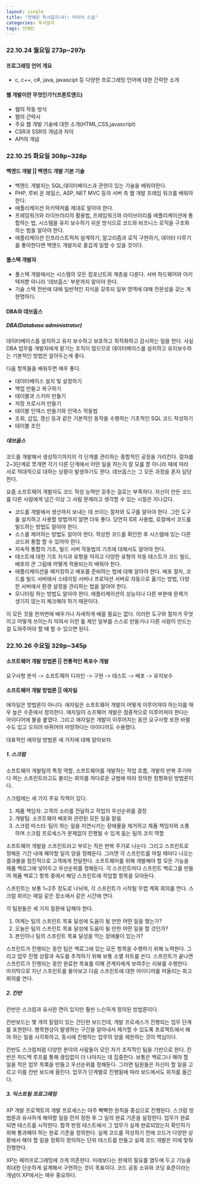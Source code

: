 ```yaml
---
layout: single
title: "전예린 독서일지(4): 커리어 스킬"
categories: 독서일지
tags: 전예린
---
```


### 22.10.24 월요일 273p~297p

#### 프로그래밍 언어 개요

- c, c++, c#, java, javascipt 등 다양한 프로그래밍 언어에 대한 간략한 소개

#### 웹 개발이란 무엇인가?(프론트엔드)

- 웹의 작동 방식
- 웹의 간략사
- 주요 웹 개발 기술에 대한 소개(HTML,CSS,javascript)
- CSR과 SSR의 개념과 차이
- API의 개념


### 22.10.25 화요일 308p~328p

#### 백엔드 개발 || 백엔드 개발 기본 기술

- 백엔드 개발자는 SQL,데이터베이스과 관련이 있는 기술을 배워야한다.
- PHP, 루비 온 레일스, ASP, NET MVC 등의 서버 측 웹 개발 프레임 워크를 배워야한다.
- 애플리케이션 아키텍처를 제대로 알아야 한다.
- 프레임워크와 라이브러리의 활용법, 프레임워크와 라이브러리를 애플리케이션에 통합하는 법, 시스템을 유지 보수하기 쉬운 방식으로 코드와 비즈니스 로직을 구조화하는 법을 알아야 한다.
- 애플리케이션 인프라스트럭처 설계하기, 알고리즘과 로직 구현하기, 데이터 다루기를 좋아한다면 백엔드 개발자로 즐겁게 일할 수 있을 것이다. 

#### 풀스택 개발자

- 풀스택 개발에서는 시스템의 모든 컴포넌트와 계층을 다룬다. 서버 하드웨어와 아키텍처뿐 아니라 '데브옵스' 부분까지 알아야 한다. 
- 기술 스택 전반에 대해 일반적인 지식을 갖추되 일부 영역에 대해 전문성을 갖는 게 현명하다.

#### DBA와 데브옵스

##### DBA(Database administrator)

데이터베이스를 설치하고 유지 보수하고 보호하고 최적화하고 감시하는 일을 한다. 사실 DBA 업무를 개발자에게 맡기는 조직이 많으므로 데이터베이스를 설치하고 유지보수하는 기본적인 방법은 알아두는게 좋다.


다음 항목들을 배워두면 매우 좋다.
- 데이터베이스 설치 및 설정하기
- 백업 만들고 복구하기
- 테이블과 스키마 만들기
- 저장 프로시저 만들기
- 테이블 인덱스 만들기와 인덱스 작동법
- 조회, 삽입, 갱신 등과 같은 기본적인 동작을 수행하는 기초적인 SQL 코드 작성하기
- 테이블 조인

##### 데브옵스


코드를 개발해서 생성하기까지의 각 단계를 관리하는 종합적인 공정을 가리킨다. 
절차를 2~3단계로 쪼개면 각기 다른 단계에서 어떤 일을 하는지 잘 모를 뿐 아니라 때에 따라 서로 적대적으로 대하는 상황이 발생하기도 한다. 
데브옵스는 그 모든 과정을 혼자 담당한다. 


요즘 소프트웨어 개발자도 코드 작성 능력만 갖추는 걸로는 부족하다. 자신이 만든 코드를 다른 사람에게 넘긴 이상 그 사람 문제라고 생각할 수 있는 시절은 지나갔다.

- 코드를 개발에서 생산까지 보내는 데 쓰이는 절차와 도구를 알아야 한다. 그런 도구를 설치하고 사용할 방법까지 알면 더욱 좋다. 당연히 IDE 사용법, 로컬에서 코드를 빌드하는 방법도 알아야 한다.
- 소스를 제어하는 방법도 알아야 한다. 작성한 코드를 확인한 후 시스템에 있는 다른 코드와 통합 할 수 있어야 한다.
- 지속적 통합의 기초, 빌드 서버 작동법의 기초에 대해서도 알아야 한다.
- 테스트에 대한 기초 지식과 유형을 익히고 다양한 유형의 자동 테스트가 코드 빌드, 배포의 큰 그림에 어떻게 적용되는지 배워야 한다.
- 애플리케이션을 패키징하고 배포를 준비하는 법에 대해 알아야 한다. 배포 절차, 코드를 빌드 서버에서 스테이징 서버나 프로덕션 서버로 자동으로 옮기는 방법, 다양한 서버에서 환경 설정을 관리하는 법을 알아야 한다.
- 모니터링 하는 방법도 알아야 한다. 애플리케이션의 성능이나 다른 부분에 문제가 생기지 않는지 체크해야 하기 때문이다.

이 모든 것을 한꺼번에 배우거나 자세하게 배울 필요는 없다. 이러한 도구와 절차가 무엇이고 어떻게 쓰이는지 익혀서 이런 틀 체인 일부를 스스로 만들거나 다른 사람이 만드는 걸 도와주어야 할 때 할 수 있으면 된다.

### 22.10.26 수요일 329p~345p

#### 소프트웨어 개발 방법론 || 전통적인 폭포수 개발

요구사항 분석 -> 소프트웨어 디자인 -> 구현 -> 테스트 -> 배포 -> 유지보수

#### 소프트웨어 개발 방법론 || 애자일

애자일은 방법론이 아니다. 애자일은 소프트웨어 개발이 어떻게 이루어져야 하는지를 매우 높은 수준에서 정의한다. 
애자일이 소프퉤어 개발은 점증적으로 이루어져야 한다는 아이디어에 불을 붙였다. 그리고 애자일은 개발이 이루어지는 동안 요구사항 또한 바뀔 수도 있고 오히려 바뀌어야 마땅하다는 아이디어도 수용했다.


대표적인 애자일 방법론 세 가지에 대해 알아보자.

##### 1. 스크럼

소프트웨어 개발팀의 특정 역할, 소프트웨어를 개발하는 작업 흐름, 개발의 반복 주기마다 여는 스프린트라고도 불리는 회의를 까다로운 규범에 따라 정의한 정형화된 방법론이다.


스크럼에는 세 가지 주요 직책이 있다.
1. 제품 책임자: 고객의 소리를 전달하고 작업의 우선순위를 결정
2. 개발팀: 소프트웨어 배포와 관련된 모든 일을 맡음
3. 스크럼 마스터: 팀이 하는 일을 지연시키는 장애물을 제거하고 제품 책임자와 소통하며 스크럼 프로세스가 문제없이 진행될 수 있게 돕는 팀의 코치 역할


소프트웨어 개발을 스프린트라고 부르는 작은 반복 주기로 나눈다. 그리고 스프린트로 정해둔 기간 내에 해야할 일의 양을 정해둔다. 
그러면 각 스프린트를 마칠 때마다 나오는 결과물을 점진적으로 고객에게 전달한다.
소프트웨어를 위해 개발해야 할 모든 기능을 제품 백로그에 넣어두고 우선순위를 정해둔다. 각 스프린트마다 스프린트 백로그를 만들어 제품 백로그 항목 중에서 해당 스프린트에 작업할 항목을 모아둔다. 

스프린트는 보통 1~2주 정도로 나뉘며, 각 스프린트가 시작될 무렵 계획 회의를 연다. 스크럼 회의는 매일 같은 장소에서 같은 시간에 연다. 

각 팀원들은 세 가지 질문에 답해야 한다.
1. 어제는 팀의 스프린트 목표 달성에 도움이 될 만한 어떤 일을 했는가?
2. 오늘은 팀의 스프린트 목표 달성에 도움이 될 만한 어떤 일을 할 것인가?
3. 본인이나 팀의 스프린트 목표 달성을 막는 장애물이 있는가?

스프린트가 진행되는 동안 팀은 백로그에 있는 모든 항목을 수행하기 위해 노력한다. 그리고 업무 진행 상황과 속도를 추적하기 위해 보통 소멸 차트를 쓴다. 
스프린트가 끝나면 스프린트가 진행되는 동안 완료한 목표를 이해 관계자에게 보여주는 리뷰를 수행한다. 마지막으로 지난 스프린트를 돌아보고 다음 스프린트에 대한 아이디어를 떠올리는 회고 회의를 연다.

##### 2. 칸반

칸반은 스크럼과 유사한 면이 있지만 훨씬 느슨하게 정의된 방법론이다. 


칸반보드는 몇 개의 칼럼이 있는 간단한 보드인데, 개발 프로세스가 진행되는 업무 단계를 포현한다. 
병목현상이 발생하는 구간을 알아내서 제거할 수 있도록 프로젝트에서 해야 하는 일을 시각화하고, 동시에 진행하는 업무의 양을 제한하는 것이 핵심이다.


칸반도 스크럼처럼 다양한 분야의 사람들이 모인 자기 조직적인 팀을 기반으로 한다. 칸반은 피드백 루프를 통해 끊임없이 더 나아지는 데 집중한다. 
보통은 백로그나 해야 할 일을 적은 업무 목록을 만들고 우선순위를 정해둔다.
그러면 팀원들은 자신이 할 일을 고르고 이를 칸반 보드에 올린다. 업무가 단계별로 진행됨에 따라 보드에서도 위치를 옮긴다. 

##### 3. 익스트림 프로그래밍

XP 개발 프로젝트의 개발 프로세스는 아주 빡빡한 원칙을 중심으로 진행된다. 
스크럼 방법론과 유사하게 해야할 일을 먼저 정한 후 그 일의 완료 기준을 설정한다. 업무가 완료되면 테스트를 시작한다. 
합격 판정 테스트에서 그 업무가 실제 완료되었는지 확인하기 위해 통과해야 하는 완료 기준을 정의한다. 
실제 코드를 작성하기 전에 코드가 다양한 상황에서 해야 할 일을 정확히 정의하는 단위 테스트를 만들고 실제 코드 개발은 이에 맞춰 진행한다.


XP는 페어프로그래밍에 크게 의존한다. 미래보다는 현재의 필요를 염두에 두고 기능을 최대한 단순하게 설계해서 구현하는 것이 목표이다. 코드 공동 소유와 코딩 표준이라는 개념이 XP에서는 매우 중요하다.




